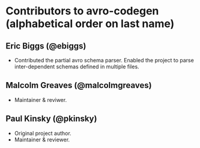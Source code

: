 # Contributors to avro-codegen (alphabetical order on last name)

## Eric Biggs (@ebiggs)
* Contributed the partial avro schema parser. Enabled the project to parse inter-dependent schemas defined in multiple files.

## Malcolm Greaves (@malcolmgreaves)
* Maintainer & reviwer.

## Paul Kinsky (@pkinsky)
* Original project author.
* Maintainer & reviewer.

